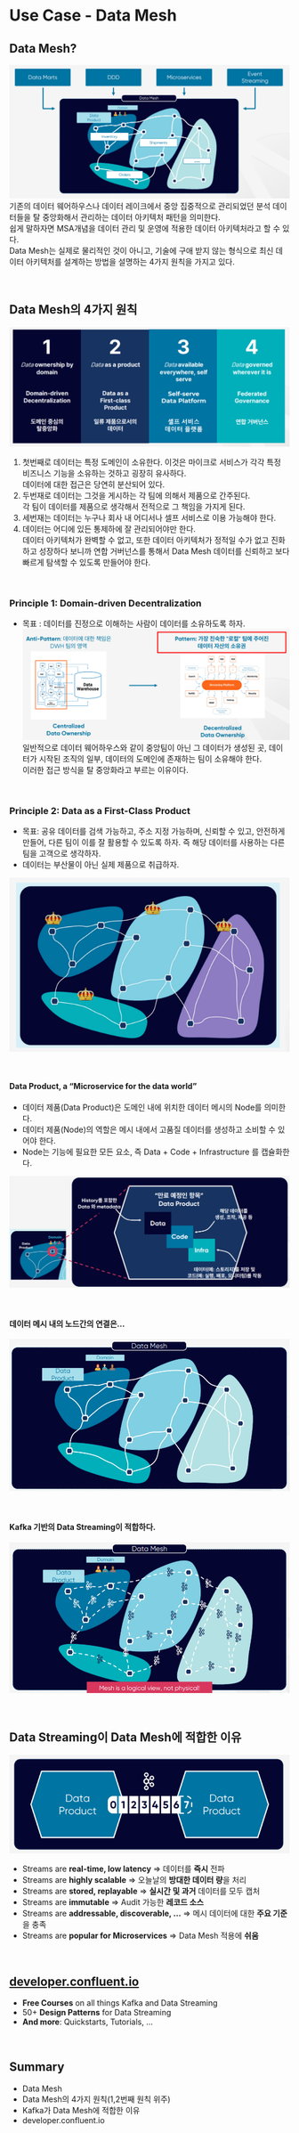 # Use Case - Data Mesh

## Data Mesh?
![Use Cases](../images/31.Use%20Cases20.PNG)  
기존의 데이터 웨어하우스나 데이터 레이크에서 중앙 집중적으로 관리되었던 분석 데이터들을 탈 중앙화해서 관리하는 데이터 아키텍처 패턴을 의미한다.  
쉽게 말하자면 MSA개념을 데이터 관리 및 운영에 적용한 데이터 아키텍처라고 할 수 있다.  
Data Mesh는 실제로 물리적인 것이 아니고, 기술에 구애 받지 않는 형식으로 최신 데이터 아키텍처를 설계하는 방법을 설명하는 4가지 원칙을 가지고 있다.

<br>

## Data Mesh의 4가지 원칙
![Use Cases](../images/32.Use%20Cases21.PNG)  
1. 첫번째로 데이터는 특정 도메인이 소유한다. 이것은 마이크로 서비스가 각각 특정 비즈니스 기능을 소유하는 것하고 굉장히 유사하다.  
   데이터에 대한 접근은 당연히 분산되어 있다.
2. 두번재로 데이터는 그것을 게시하는 각 팀에 의해서 제품으로 간주된다.  
   각 팀이 데이터를 제품으로 생각해서 전적으로 그 책임을 가지게 된다.
3. 세번재는 데이터는 누구나 회사 내 어디서나 셀프 서비스로 이용 가능해야 한다.
4. 데이터는 어디에 있든 통제하에 잘 관리되어야만 한다.  
   데이터 아키텍처가 완벽할 수 없고, 또한 데이터 아키텍처가 정적일 수가 없고 진화하고 성장하다 보니까 연합 거버넌스를 통해서 Data Mesh 데이터를 신뢰하고 보다 빠르게 탐색할 수 있도록 만들어야 한다.

<br>

### Principle 1: Domain-driven Decentralization
* 목표 : 데이터를 진정으로 이해하는 사람이 데이터를 소유하도록 하자.
![Use Cases](../images/33.Use%20Cases22.PNG)  
일반적으로 데이터 웨어하우스와 같이 중앙팀이 아닌 그 데이터가 생성된 곳, 데이터가 시작된 조직의 일부, 데이터의 도메인에 존재하는 팀이 소유해야 한다.  
이러한 접근 방식을 탈 중앙화라고 부르는 이유이다.

<br>

### Principle 2: Data as a First-Class Product
* 목표: 공유 데이터를 검색 가능하고, 주소 지정 가능하며, 신뢰할 수 있고, 안전하게 만들어, 다른 팀이 이를 잘 활용할 수 있도록 하자. 즉 해당 데이터를 사용하는 다른 팀을 고객으로 생각하자.
* 데이터는 부산물이 아닌 실제 제품으로 취급하자.  

![Use Cases](../images/34.Use%20Cases23.PNG)  

<br>

#### Data Product, a “Microservice for the data world”
* 데이터 제품(Data Product)은 도메인 내에 위치한 데이터 메시의 Node를 의미한다.
* 데이터 제품(Node)의 역할은 메시 내에서 고품질 데이터를 생성하고 소비할 수 있어야 한다.
* Node는 기능에 필요한 모든 요소, 즉 Data + Code + Infrastructure 를 캡슐화한다.

![Use Cases](../images/35.Use%20Cases24.PNG)  

<br>

#### 데이터 메시 내의 노드간의 연결은…
![Use Cases](../images/36.Use%20Cases25.PNG)  

<br>

#### Kafka 기반의 Data Streaming이 적합하다.
![Use Cases](../images/37.Use%20Cases26.PNG)  

<br>

## Data Streaming이 Data Mesh에 적합한 이유
![Use Cases](../images/38.Use%20Cases27.PNG)  
* Streams are **real-time, low latency** ⇒ 데이터를 **즉시** 전파
* Streams are **highly scalable** ⇒ 오늘날의 **방대한 데이터 량**을 처리
* Streams are **stored, replayable** ⇒ **실시간 및 과거** 데이터를 모두 캡처
* Streams are **immutable** ⇒ Audit 가능한 **레코드 소스**
* Streams are **addressable, discoverable, …** ⇒ 메시 데이터에 대한 **주요 기준**을 충족
* Streams are **popular for Microservices** ⇒ Data Mesh 적용에 **쉬움**

<br>

## [developer.confluent.io](https://developer.confluent.io/)
* **Free Courses** on all things Kafka and Data Streaming
* 50+ **Design Patterns** for Data Streaming
* **And more**: Quickstarts, Tutorials, ...

<br>

## Summary
* Data Mesh
* Data Mesh의 4가지 원칙(1,2번째 원칙 위주)
* Kafka가 Data Mesh에 적합한 이유
* developer.confluent.io